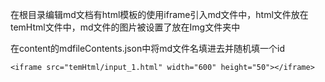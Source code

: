 

在根目录编辑md文档有html模板的使用iframe引入md文件中，html文件放在temHtml文件中，md文件的图片被设置了放在Img文件夹中

在content的mdfileContents.json中将md文件名填进去并随机填一个id

```
<iframe src="temHtml/input_1.html" width="600" height="50"></iframe>
```




